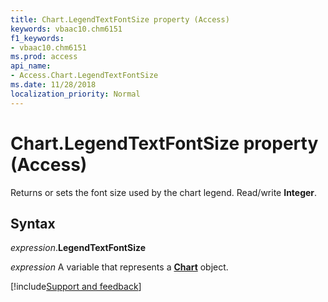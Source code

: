 ```yaml
---
title: Chart.LegendTextFontSize property (Access)
keywords: vbaac10.chm6151
f1_keywords:
- vbaac10.chm6151
ms.prod: access
api_name:
- Access.Chart.LegendTextFontSize
ms.date: 11/28/2018
localization_priority: Normal
---
```



# Chart.LegendTextFontSize property (Access)

Returns or sets the font size used by the chart legend. Read/write **Integer**.


## Syntax

_expression_.**LegendTextFontSize**

_expression_ A variable that represents a **[Chart](Access.Chart.md)** object.

[!include[Support and feedback](~/includes/feedback-boilerplate.md)]